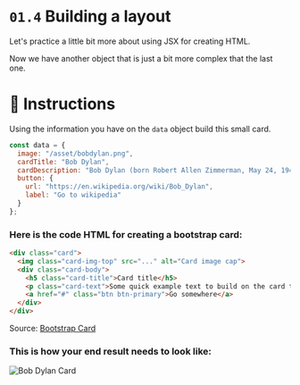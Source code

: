 # `01.4` Building a layout

Let's practice a little bit more about using JSX for creating HTML.

Now we have another object that is just a bit more complex that the last one.

# :speech_balloon: Instructions

Using the information you have on the `data` object build this small card.

```js
const data = {
  image: "/asset/bobdylan.png",
  cardTitle: "Bob Dylan",
  cardDescription: "Bob Dylan (born Robert Allen Zimmerman, May 24, 1941) is an American singer-songwriter, author, and artist who has been an influential figure in popular music and culture for more than five decades.",
  button: {
    url: "https://en.wikipedia.org/wiki/Bob_Dylan",
    label: "Go to wikipedia"
  }
};
```
### Here is the code HTML for creating a bootstrap card:

```html
<div class="card">
  <img class="card-img-top" src="..." alt="Card image cap">
  <div class="card-body">
    <h5 class="card-title">Card title</h5>
    <p class="card-text">Some quick example text to build on the card title and make up the bulk of the card's content.</p>
    <a href="#" class="btn btn-primary">Go somewhere</a>
  </div>
</div>
````
Source: [Bootstrap Card](https://getbootstrap.com/docs/4.0/components/card/#example)

### This is how your end result needs to look like:

![Bob Dylan Card](/asset/01.4-bobdylan-postcard.png "Bob Dylan Bootstrap Card")

